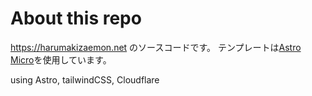 # About this repo

https://harumakizaemon.net のソースコードです。
テンプレートは[Astro Micro](https://github.com/trevortylerlee/astro-micro)を使用しています。

using Astro, tailwindCSS, Cloudflare